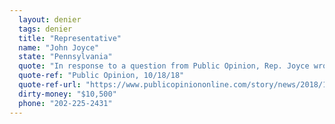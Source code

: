 ```yaml
---
  layout: denier
  tags: denier
  title: "Representative"
  name: "John Joyce"
  state: "Pennsylvania"
  quote: "In response to a question from Public Opinion, Rep. Joyce wrote: \"Like most issues that scientists face, global warming cannot be explained by one cause alone. Variations in solar energy, the cyclical changes in the tilt, the orbit of the earth around the sun, the changing oceanic circulation, as well as human effects, can ALL contribute to this problem. A simple one answer solution is not obvious. Just as all cancers cannot be assumed to be caused by one agent, Global warming is a multi-factorial problem that will require evaluation from many angles to solve.\""
  quote-ref: "Public Opinion, 10/18/18"
  quote-ref-url: "https://www.publicopiniononline.com/story/news/2018/10/18/pennsylvania-midterms-look-inside-13-th-congressional-district-race/1616336002/"
  dirty-money: "$10,500"
  phone: "202-225-2431"
---
```

